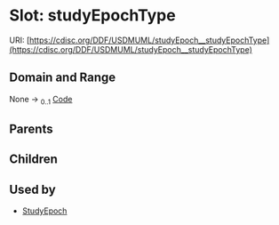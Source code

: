 
# Slot: studyEpochType




URI: [https://cdisc.org/DDF/USDMUML/studyEpoch__studyEpochType](https://cdisc.org/DDF/USDMUML/studyEpoch__studyEpochType)


## Domain and Range

None &#8594;  <sub>0..1</sub> [Code](Code.md)

## Parents


## Children


## Used by

 * [StudyEpoch](StudyEpoch.md)
